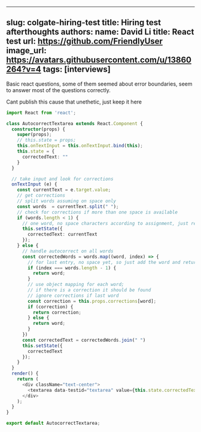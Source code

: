 
---
slug: colgate-hiring-test
title: Hiring test afterthoughts
authors:
  name: David Li
  title: React test
  url: https://github.com/FriendlyUser
  image_url: https://avatars.githubusercontent.com/u/13860264?v=4
tags: [interviews]
---

Basic react questions, some of them seemed about error boundaries, seem to answer most of the questions correctly.

Cant publish this cause that unethetic, just keep it here

```typescript
import React from 'react';

class AutocorrectTextarea extends React.Component {
  constructor(props) {
    super(props);
    // this.state = props;
    this.onTextInput = this.onTextInput.bind(this);
    this.state = {
      correctedText: ""
    }
  }

  // take input and look for corrections
  onTextInput (e) {
    const currentText = e.target.value;
    // get corrections
    // split words assuming on space only
    const words  = currentText.split(" ");
    // check for corrections if more than one space is available
    if (words.length < 1) {
      // one word, no space characters according to assignment, just return
      this.setState({
        correctedText: currentText
      });
    } else {
      // handle autocorrect on all words
      const correctedWords = words.map((word, index) => {
        // for last entry, no space yet, so just add the word and return
        if (index === words.length - 1) {
          return word;
        }
        // use object mapping for each word;
        // if there is a correction it should be found
        // ignore corrections if last word
        const correction = this.props.corrections[word];
        if (correction) {
          return correction;
        } else {
          return word;
        }
      })
      const correctedText = correctedWords.join(" ")
      this.setState({
        correctedText
      });
    }
  }
  render() {
    return (
      <div className="text-center">
        <textarea data-testid="textarea" value={this.state.correctedText} rows={10} cols={80} className="card" onChange={this.onTextInput} />
      </div>
    );
  }
}

export default AutocorrectTextarea;
```
